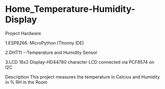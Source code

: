 # Home_Temperature-Humidity-Display

Project Hardware

1.ESP8266.  MicroPython (Thonny IDE)

2.DHT11 --Temperature and Humidity Sensor

3.LCD 16x2 Display-HD44780 character LCD connected via PCF8574 on I2C

Description 
This project measures the temperature in Celcius and Humidity in % RH in the Room
